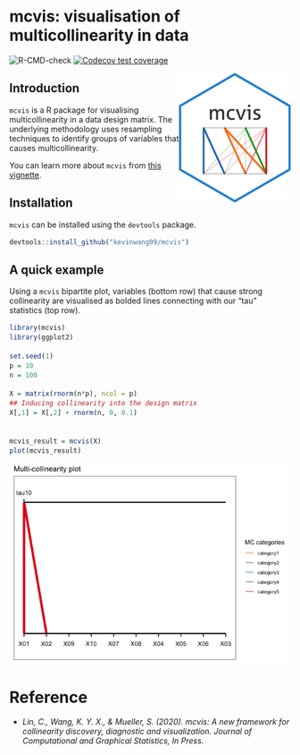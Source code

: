 
# mcvis: visualisation of multicollinearity in data

![R-CMD-check](https://github.com/kevinwang09/mcvis/workflows/R-CMD-check/badge.svg)
[![Codecov test
coverage](https://codecov.io/gh/kevinwang09/mcvis/branch/master/graph/badge.svg)](https://codecov.io/gh/kevinwang09/mcvis?branch=master)

<img src="https://github.com/kevinwang09/mcvis/raw/master/inst/mcvis_logo.png" align="right" width="200" />

## Introduction

`mcvis` is a R package for visualising multicollinearity in a data
design matrix. The underlying methodology uses resampling techniques to
identify groups of variables that causes multicollinearity.

You can learn more about `mcvis` from [this
vignette](https://kevinwang09.github.io/mcvis/articles/mcvis.html).

## Installation

`mcvis` can be installed using the `devtools` package.

``` r
devtools::install_github("kevinwang09/mcvis")
```

## A quick example

Using a `mcvis` bipartite plot, variables (bottom row) that cause strong
collinearity are visualised as bolded lines connecting with our “tau”
statistics (top row).

``` r
library(mcvis)
library(ggplot2)

set.seed(1)
p = 10
n = 100

X = matrix(rnorm(n*p), ncol = p)
## Inducing collinearity into the design matrix
X[,1] = X[,2] + rnorm(n, 0, 0.1) 


mcvis_result = mcvis(X)
plot(mcvis_result)
```

![](README_files/figure-gfm/unnamed-chunk-2-1.png)<!-- -->

# Reference

  - *Lin, C., Wang, K. Y. X., & Mueller, S. (2020). mcvis: A new
    framework for collinearity discovery, diagnostic and visualization.
    Journal of Computational and Graphical Statistics, In Press.*
